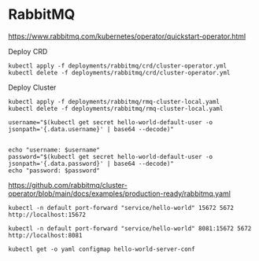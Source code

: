 # RabbitMQ

https://www.rabbitmq.com/kubernetes/operator/quickstart-operator.html

Deploy CRD

    kubectl apply -f deployments/rabbitmq/crd/cluster-operator.yml
    kubectl delete -f deployments/rabbitmq/crd/cluster-operator.yml

Deploy Cluster

    kubectl apply -f deployments/rabbitmq/rmq-cluster-local.yaml
    kubectl delete -f deployments/rabbitmq/rmq-cluster-local.yaml

    username="$(kubectl get secret hello-world-default-user -o jsonpath='{.data.username}' | base64 --decode)"


    echo "username: $username"
    password="$(kubectl get secret hello-world-default-user -o jsonpath='{.data.password}' | base64 --decode)"
    echo "password: $password"

https://github.com/rabbitmq/cluster-operator/blob/main/docs/examples/production-ready/rabbitmq.yaml

    kubectl -n default port-forward "service/hello-world" 15672 5672
    http://localhost:15672

    kubectl -n default port-forward "service/hello-world" 8081:15672 5672
    http://localhost:8081

    kubectl get -o yaml configmap hello-world-server-conf
